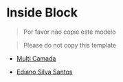 # Inside Block

> Por favor não copie este modelo

> Please do not copy this template

* <a href="http://multicamada.com">Multi Camada</a>

* <a href="http://ediano.com.br">Ediano Silva Santos</a>